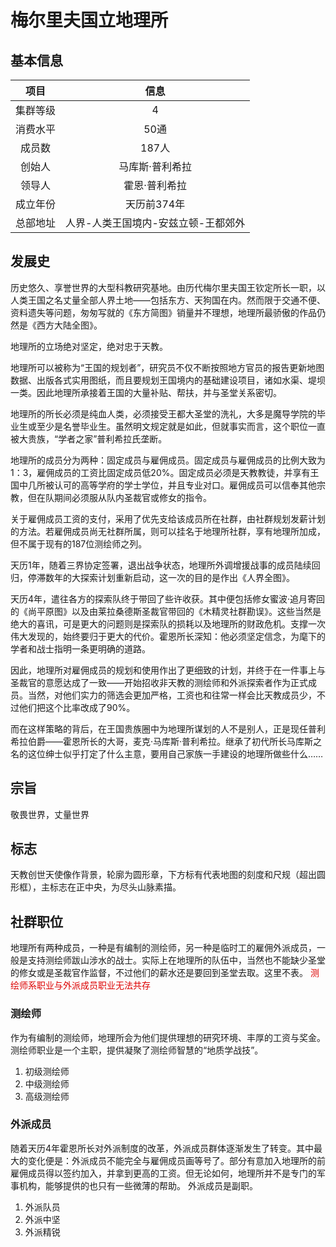 # 梅尔里夫国立地理所

## 基本信息

项目|信息
:--:|:--:
集群等级|4
消费水平|50通
成员数|187人
创始人|马库斯·普利希拉
领导人|霍恩·普利希拉
成立年份|天历前374年
总部地址|人界-人类王国境内-安兹立顿-王都郊外

## 发展史

历史悠久、享誉世界的大型科教研究基地。由历代梅尔里夫国王钦定所长一职，以人类王国之名丈量全部人界土地——包括东方、天狗国在内。然而限于交通不便、资料遗失等问题，匆匆写就的《东方简图》销量并不理想，地理所最骄傲的作品仍然是《西方大陆全图》。

地理所的立场绝对坚定，绝对忠于天教。

地理所可以被称为“王国的规划者”，研究员不仅不断按照地方官员的报告更新地图数据、出版各式实用图纸，而且要规划王国境内的基础建设项目，诸如水渠、堤坝一类。因此地理所承接着王国的大量补贴、帮扶，并与圣堂关系密切。

地理所的所长必须是纯血人类，必须接受王都大圣堂的洗礼，大多是魔导学院的毕业生或至少是名誉毕业生。虽然明文规定就是如此，但就事实而言，这个职位一直被大贵族，“学者之家”普利希拉氏垄断。

地理所的成员分为两种：固定成员与雇佣成员。固定成员与雇佣成员的比例大致为1：3，雇佣成员的工资比固定成员低20%。固定成员必须是天教教徒，并享有王国中几所被认可的高等学府的学士学位，并且专业对口。雇佣成员可以信奉其他宗教，但在队期间必须服从队内圣裁官或修女的指令。

关于雇佣成员工资的支付，采用了优先支给该成员所在社群，由社群规划发薪计划的方法。若雇佣成员尚无社群所属，则可以挂名于地理所社群，享有地理所加成，但不属于现有的187位测绘师之列。

天历1年，随着三界协定签署，退出战争状态，地理所外调增援战事的成员陆续回归，停滞数年的大探索计划重新启动，这一次的目的是作出《人界全图》。

天历4年，遣往各方的探索队终于带回了些许收获。其中便包括修女蜜波·追月寄回的《尚平原图》以及由莱拉桑德斯圣裁官带回的《木精灵社群勘误》。这些当然是绝大的喜讯，可是更大的问题则是探索队的损耗以及地理所的财政危机。支撑一次伟大发现的，始终要归于更大的代价。霍恩所长深知：他必须坚定信念，为麾下的学者和战士指明一条更明确的道路。

因此，地理所对雇佣成员的规划和使用作出了更细致的计划，并终于在一件事上与圣裁官的意愿达成了一致——开始招收非天教的测绘师和外派探索者作为正式成员。当然，对他们实力的筛选会更加严格，工资也和往常一样会比天教成员少，不过他们把这个比率改成了90%。

而在这样策略的背后，在王国贵族圈中为地理所谋划的人不是别人，正是现任普利希拉伯爵——霍恩所长的大哥，麦克·马库斯·普利希拉。继承了初代所长马库斯之名的这位绅士似乎打定了什么主意，要用自己家族一手建设的地理所做些什么……

## 宗旨

敬畏世界，丈量世界

## 标志

天教创世天使像作背景，轮廓为圆形章，下方标有代表地图的刻度和尺规（超出圆形框），主标志在正中央，为尽头山脉素描。

## 社群职位

地理所有两种成员，一种是有编制的测绘师，另一种是临时工的雇佣外派成员，一般是支持测绘师跋山涉水的战士。实际上在地理所的队伍中，当然也不能缺少圣堂的修女或是圣裁官作监督，不过他们的薪水还是要回到圣堂去取。这里不表。
<font color="#dd0000">测绘师系职业与外派成员职业无法共存</font>

### 测绘师

作为有编制的测绘师，地理所会为他们提供理想的研究环境、丰厚的工资与奖金。测绘师职业是一个主职，提供凝聚了测绘师智慧的“地质学战技”。

1. 初级测绘师
2. 中级测绘师
3. 高级测绘师

### 外派成员

随着天历4年霍恩所长对外派制度的改革，外派成员群体逐渐发生了转变。其中最大的变化便是：外派成员不能完全与雇佣成员画等号了。部分有意加入地理所的前雇佣成员得以签约加入，并拿到更高的工资。但无论如何，地理所并不是专门的军事机构，能够提供的也只有一些微薄的帮助。
外派成员是副职。

1. 外派队员
2. 外派中坚
3. 外派精锐